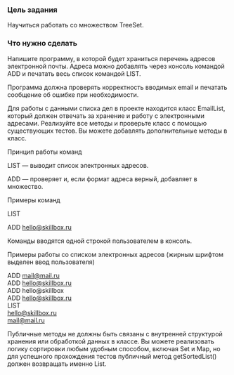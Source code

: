 
### Цель задания

Научиться работать со множеством TreeSet.

### Что нужно сделать

Напишите программу, в которой будет храниться перечень адресов электронной почты. Адреса можно добавлять через консоль командой ADD и печатать весь список командой LIST.

Программа должна проверять корректность вводимых email и печатать сообщение об ошибке при необходимости.

Для работы с данными списка дел в проекте находится класс EmailList, который должен отвечать за хранение и работу с электронными адресами. Реализуйте все методы и проверьте класс с помощью существующих тестов. Вы можете добавлять дополнительные методы в класс.

Принцип работы команд

LIST — выводит список электронных адресов.

ADD — проверяет и, если формат адреса верный, добавляет в множество.



Примеры команд

LIST

ADD hello@skillbox.ru

Команды вводятся одной строкой пользователем в консоль.



Примеры работы со списком электронных адресов (жирным шрифтом выделен ввод пользователя)

ADD mail@mail.ru\
ADD hello@skillbox.ru\
ADD hello@skillbox\
ADD hello@skillbox.ru\
LIST\
hello@skillbox.ru\
mail@mail.ru

Публичные методы не должны быть связаны с внутренней структурой хранения или обработкой данных в классе. Вы можете реализовать логику сортировки любым удобным способом, включая Set и Map, но для успешного прохождения тестов публичный метод getSortedList() должен возвращать именно List<String>.